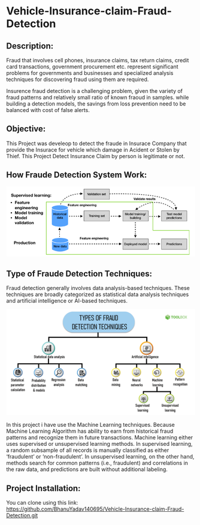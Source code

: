 # Vehicle-Insurance-claim-Fraud-Detection
## Description:
Fraud that involves cell phones, insurance claims, tax return claims, credit card transactions, government procurement etc. represent significant problems for governments and businesses and specialized analysis techniques for discovering fraud using them are required.

Insurence fraud detection is a challenging problem, given the variety of fraud patterns and relatively small ratio of known fraoud in samples. while building a detection models, the savings from loss prevention need to be balanced with cost of false alerts.

## Objective:

This Project was develeop to detect the fraude in Insurace Company that provide the Insurace for vehicle which damage in Acident or Stolen by Thief. This Project Detect Insurance Claim by person is legitimate or not.

## How Fraude Detection System Work:

![image](https://github.com/BhanuYadav140695/Vehicle-Insurance-claim-Fraud-Detection/blob/main/Working_of_fraud_detection_system.png)                                        
                           
## Type of Fraude Detection Techniques:

Fraud detection generally involves data analysis-based techniques. These techniques are broadly categorized as statistical data analysis techniques and artificial intelligence or AI-based techniques. 

![image](https://github.com/BhanuYadav140695/Vehicle-Insurance-claim-Fraud-Detection/blob/main/Fraud-Detection-Techniques.png)

                
In this project i have use the Machine Learning techniques. Because Machine Learning Algorithm has ability to earn from historical fraud patterns and recognize them in future transactions. Machine learning either uses supervised or unsupervised learning methods.  In supervised learning, a random subsample of all records is manually classified as either ‘fraudulent’ or ‘non-fraudulent’. In unsupervised learning, on the other hand, methods search for common patterns (i.e., fraudulent) and correlations in the raw data, and predictions are built without additional labeling.

## Project Installation:

You can clone using this link:
https://github.com/BhanuYadav140695/Vehicle-Insurance-claim-Fraud-Detection.git

